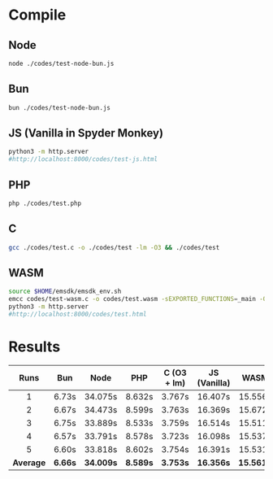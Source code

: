 # Compile
## Node
```bash
node ./codes/test-node-bun.js
```

## Bun
```bash
bun ./codes/test-node-bun.js
```

## JS (Vanilla in Spyder Monkey)
```bash
python3 -m http.server 
#http://localhost:8000/codes/test-js.html
```

## PHP
```bash
php ./codes/test.php
```

## C
```bash
gcc ./codes/test.c -o ./codes/test -lm -O3 && ./codes/test
```

## WASM
```bash
source $HOME/emsdk/emsdk_env.sh
emcc codes/test-wasm.c -o codes/test.wasm -sEXPORTED_FUNCTIONS=_main -O3 -ffast-math -fno-exceptions -fno-rtti -finline-functions
python3 -m http.server
#http://localhost:8000/codes/test.html
```

# Results

|  Runs  |   Bun   |    Node    |    PHP    |  C (O3 + lm)  | JS (Vanilla) |   WASM    |
| :----: | :-----: | :--------: | :-------: | :-----------: | :----------: | :-------: |
|    1   |  6.73s  |  34.075s   |  8.632s   |     3.767s    |   16.407s    |  15.556s  |
|    2   |  6.67s  |  34.473s   |  8.599s   |     3.763s    |   16.369s    |  15.672s  |
|    3   |  6.75s  |  33.889s   |  8.533s   |     3.759s    |   16.514s    |  15.511s  |
|    4   |  6.57s  |  33.791s   |  8.578s   |     3.723s    |   16.098s    |  15.537s  |
|    5   |  6.60s  |  33.818s   |  8.602s   |     3.754s    |   16.391s    |  15.531s  |
| **Average** | **6.66s** | **34.009s** | **8.589s** | **3.753s** | **16.356s** | **15.5614** |
